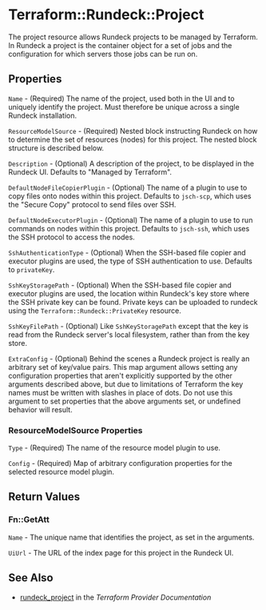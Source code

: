 # Terraform::Rundeck::Project

The project resource allows Rundeck projects to be managed by Terraform. In Rundeck a project
is the container object for a set of jobs and the configuration for which servers those jobs
can be run on.

## Properties

`Name` - (Required) The name of the project, used both in the UI and to uniquely identify the project. Must therefore be unique across a single Rundeck installation.

`ResourceModelSource` - (Required) Nested block instructing Rundeck on how to determine the set of resources (nodes) for this project. The nested block structure is described below.

`Description` - (Optional) A description of the project, to be displayed in the Rundeck UI. Defaults to "Managed by Terraform".

`DefaultNodeFileCopierPlugin` - (Optional) The name of a plugin to use to copy files onto nodes within this project. Defaults to `jsch-scp`, which uses the "Secure Copy" protocol to send files over SSH.

`DefaultNodeExecutorPlugin` - (Optional) The name of a plugin to use to run commands on nodes within this project. Defaults to `jsch-ssh`, which uses the SSH protocol to access the nodes.

`SshAuthenticationType` - (Optional) When the SSH-based file copier and executor plugins are used, the type of SSH authentication to use. Defaults to `privateKey`.

`SshKeyStoragePath` - (Optional) When the SSH-based file copier and executor plugins are used, the location within Rundeck's key store where the SSH private key can be found. Private keys can be uploaded to rundeck using the `Terraform::Rundeck::PrivateKey` resource.

`SshKeyFilePath` - (Optional) Like `SshKeyStoragePath` except that the key is read from the Rundeck server's local filesystem, rather than from the key store.

`ExtraConfig` - (Optional) Behind the scenes a Rundeck project is really an arbitrary set of key/value pairs. This map argument allows setting any configuration properties that aren't explicitly supported by the other arguments described above, but due to limitations of Terraform the key names must be written with slashes in place of dots. Do not use this argument to set properties that the above arguments set, or undefined behavior will result.

### ResourceModelSource Properties

`Type` - (Required) The name of the resource model plugin to use.

`Config` - (Required) Map of arbitrary configuration properties for the selected resource model plugin.


## Return Values

### Fn::GetAtt

`Name` - The unique name that identifies the project, as set in the arguments.

`UiUrl` - The URL of the index page for this project in the Rundeck UI.

## See Also

* [rundeck_project](https://www.terraform.io/docs/providers/rundeck/r/project.html) in the _Terraform Provider Documentation_